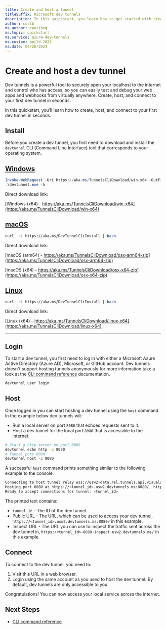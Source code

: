 ```yaml
---
title: Create and host a tunnel
titleSuffix: Microsoft dev tunnels
description: In this quickstart, you learn how to get started with creating publicly accessible ports for local services with dev tunnels. After you complete these steps, you have a dev tunnel that you can use to connect to remote compute.
author: curib
ms.author: cauribeg
ms.topic: quickstart
ms.service: azure-dev-tunnels
ms.custom: build-2023
ms.date: 04/26/2023 
---
```

# Create and host a dev tunnel

Dev tunnels is a powerful tool to securely open your localhost to the internet and control who has access, so you can easily test and debug your web apps and webhooks from virtually anywhere. Create, host, and connect to your first dev tunnel in seconds.

In this quickstart, you'll learn how to create, host, and connect to your first dev tunnel in seconds.

## Install

Before you create a dev tunnel, you first need to download and install the `devtunnel` CLI (Command Line Interface) tool that corresponds to your operating system.

## [Windows](#tab/windows)

```powershell
Invoke-WebRequest -Uri https://aka.ms/TunnelsCliDownload/win-x64 -OutFile devtunnel.exe
.\devtunnel.exe -h
```

Direct download link:

[Windows (x64) - https://aka.ms/TunnelsCliDownload/win-x64](https://aka.ms/TunnelsCliDownload/win-x64)

## [macOS](#tab/macos)

```bash
curl -sL https://aka.ms/DevTunnelCliInstall | bash
```

Direct download link:

[macOS (arm64) - https://aka.ms/TunnelsCliDownload/osx-arm64-zip](https://aka.ms/TunnelsCliDownload/osx-arm64-zip)

[macOS (x64) - https://aka.ms/TunnelsCliDownload/osx-x64-zip](https://aka.ms/TunnelsCliDownload/osx-x64-zip)

## [Linux](#tab/linux)

```bash
curl -sL https://aka.ms/DevTunnelCliInstall | bash
```

Direct download link:

[Linux (x64) - https://aka.ms/TunnelsCliDownload/linux-x64](https://aka.ms/TunnelsCliDownload/linux-x64)

---

## Login

To start a dev tunnel, you first need to log in with either a Microsoft Azure Active Directory (Azure AD), Microsoft, or GitHub account. Dev tunnels doesn't support hosting tunnels anonymously for more information take a look at the [CLI command reference](cli-commands.md) documentation.

```bash
devtunnel user login
```

## Host

Once logged in you can start hosting a dev tunnel using the `host` command. In the example below dev tunnels will:

- Run a local server on port `8080` that echoes requests sent to it.
- Host a dev tunnel for the local port `8080` that is accessible to the internet.

```bash
# Start a http server on port 8080
devtunnel echo http -p 8080
# Tunnel port 8080
devtunnel host -p 8080
```

A successful `host` command prints something similar to the following example to the console.

```bash
Connecting to host tunnel relay wss://usw2-data.rel.tunnels.api.visualstudio.com/api/v1/Host/Connect/<tunnel_id>
Hosting port 8080 at https://<tunnel_id>.usw2.devtunnels.ms:8080/, https://<tunnel_id>-8080.usw2.devtunnels.ms/ and inspect it at https:/<tunnel_id>-8080-inspect.usw2.devtunnels.ms/
Ready to accept connections for tunnel: <tunnel_id>
```

The printed text contains:

- `tunnel_id` - The ID of the dev tunnel.
- Public URL - The URL, which can be used to access your dev tunnel, `https://<tunnel_id>.usw2.devtunnels.ms:8080/` in this example.
- Inspect URL - The URL you can use to inspect the traffic sent across the dev tunnel in, `https:/<tunnel_id>-8080-inspect.usw2.devtunnels.ms/` in this example.

## Connect

To connect to the dev tunnel, you need to:

1. Visit this URL in a web browser.
1. Login using the same account as you used to host the dev tunnel. By default, dev tunnels are only accessible to you.

Congratulations! You can now access your local service across the internet.

## Next Steps

- [CLI command reference](cli-commands.md)
